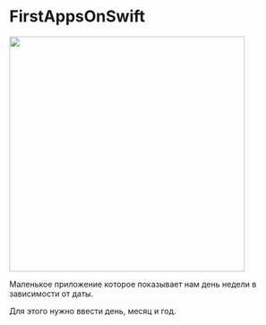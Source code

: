# FirstAppsOnSwift


<img src="https://i.ibb.co/0qtMmNw/screen-Weekly-Finder.png" width="420">

Маленькое приложение которое показывает нам день недели в зависимости от даты.

Для этого нужно ввести день, месяц и год.
